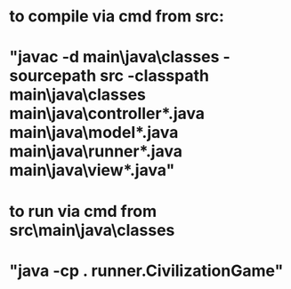 # to compile via cmd from src:
# "javac -d main\java\classes -sourcepath src -classpath main\java\classes main\java\controller\*.java main\java\model\*.java main\java\runner\*.java main\java\view\*.java"
# to run via cmd from src\main\java\classes
# "java -cp . runner.CivilizationGame"
